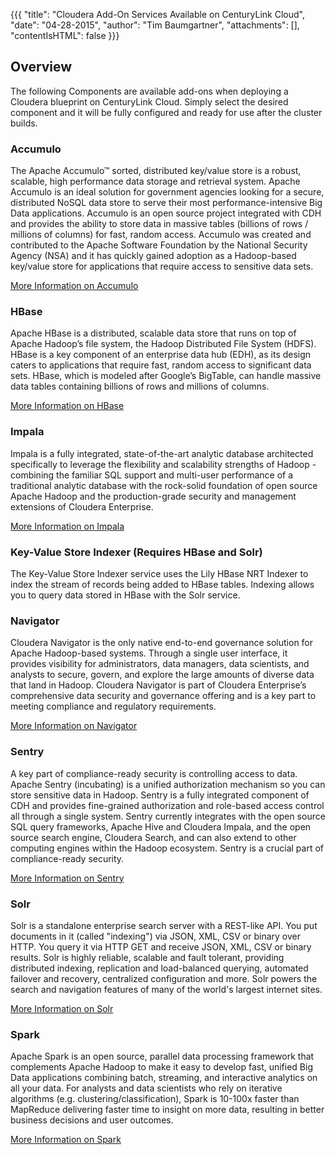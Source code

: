 {{{
  "title": "Cloudera Add-On Services Available on CenturyLink Cloud",
  "date": "04-28-2015",
  "author": "Tim Baumgartner",
  "attachments": [],
  "contentIsHTML": false
}}}

## Overview

The following Components are available add-ons when deploying a Cloudera blueprint on CenturyLink Cloud. Simply select the desired component and it will be fully configured and ready for use after the cluster builds.

### Accumulo

The Apache Accumulo™ sorted, distributed key/value store is a robust, scalable, high performance data storage and retrieval system. Apache Accumulo is an ideal solution for government agencies looking for a secure, distributed NoSQL data store to serve their most performance-intensive Big Data applications. Accumulo is an open source project integrated with CDH and provides the ability to store data in massive tables (billions of rows / millions of columns) for fast, random access. Accumulo was created and contributed to the Apache Software Foundation by the National Security Agency (NSA) and it has quickly gained adoption as a Hadoop-based key/value store for applications that require access to sensitive data sets.

[More Information on Accumulo](http://www.cloudera.com/content/cloudera/en/products-and-services/cdh/accumulo.html)

### HBase

Apache HBase is a distributed, scalable data store that runs on top of Apache Hadoop’s file system, the Hadoop Distributed File System (HDFS). HBase is a key component of an enterprise data hub (EDH), as its design caters to applications that require fast, random access to significant data sets. HBase, which is modeled after Google’s BigTable, can handle massive data tables containing billions of rows and millions of columns.

[More Information on HBase](http://www.cloudera.com/content/cloudera/en/products-and-services/cdh/hbase.html)

### Impala

Impala is a fully integrated, state-of-the-art analytic database architected specifically to leverage the flexibility and scalability strengths of Hadoop - combining the familiar SQL support and multi-user performance of a traditional analytic database with the rock-solid foundation of open source Apache Hadoop and the production-grade security and management extensions of Cloudera Enterprise.

[More Information on Impala](http://www.cloudera.com/content/cloudera/en/products-and-services/cdh/impala.html)

### Key-Value Store Indexer (Requires HBase and Solr)

The Key-Value Store Indexer service uses the Lily HBase NRT Indexer to index the stream of records being added to HBase tables. Indexing allows you to query data stored in HBase with the Solr service.

### Navigator

Cloudera Navigator is the only native end-to-end governance solution for Apache Hadoop-based systems. Through a single user interface, it provides visibility for administrators, data managers, data scientists, and analysts to secure, govern, and explore the large amounts of diverse data that land in Hadoop. Cloudera Navigator is part of Cloudera Enterprise’s comprehensive data security and governance offering and is a key part to meeting compliance and regulatory requirements.

[More Information on Navigator](http://www.cloudera.com/content/cloudera/en/products-and-services/cloudera-enterprise/cloudera-navigator.html)

### Sentry

A key part of compliance-ready security is controlling access to data. Apache Sentry (incubating) is a unified authorization mechanism so you can store sensitive data in Hadoop. Sentry is a fully integrated component of CDH and provides fine-grained authorization and role-based access control all through a single system. Sentry currently integrates with the open source SQL query frameworks, Apache Hive and Cloudera Impala, and the open source search engine, Cloudera Search, and can also extend to other computing engines within the Hadoop ecosystem. Sentry is a crucial part of compliance-ready security.

[More Information on Sentry](http://www.cloudera.com/content/cloudera/en/products-and-services/cdh/sentry.html)

### Solr

Solr is a standalone enterprise search server with a REST-like API. You put documents in it (called "indexing") via JSON, XML, CSV or binary over HTTP. You query it via HTTP GET and receive JSON, XML, CSV or binary results. Solr is highly reliable, scalable and fault tolerant, providing distributed indexing, replication and load-balanced querying, automated failover and recovery, centralized configuration and more. Solr powers the search and navigation features of many of the world's largest internet sites.

[More Information on Solr](http://lucene.apache.org/solr)

### Spark

Apache Spark is an open source, parallel data processing framework that complements Apache Hadoop to make it easy to develop fast, unified Big Data applications combining batch, streaming, and interactive analytics on all your data. For analysts and data scientists who rely on iterative algorithms (e.g. clustering/classification), Spark is 10-100x faster than MapReduce delivering faster time to insight on more data, resulting in better business decisions and user outcomes.

[More Information on Spark](http://www.cloudera.com/content/cloudera/en/products-and-services/cdh/spark.html)
